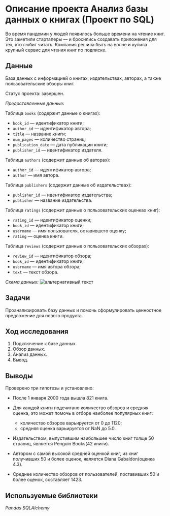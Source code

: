 # Описание проекта Анализ базы данных о книгах (Проект по SQL)

Во время пандемии у людей появилось больше времени на чтение книг. Это заметили стартаперы — и бросились создавать приложения для тех, кто любит читать. Компания решила быть на волне и купила крупный сервис для чтения книг по подписке.

## Данные

База данных с информацией о книгах, издательствах, авторах, а также пользовательские обзоры книг.

Статус проекта: завершен.

*Предоставленные данные:*

Таблица `books` (cодержит данные о книгах):

- `book_id` — идентификатор книги;
- `author_id` — идентификатор автора;
- `title` — название книги;
- `num_pages` — количество страниц;
- `publication_date` — дата публикации книги;
- `publisher_id` — идентификатор издателя.

Таблица `authors` (cодержит данные об авторах):

- `author_id` — идентификатор автора;
- `author` — имя автора.

Таблица `publishers` (cодержит данные об издательствах):

- `publisher_id` — идентификатор издательства;
- `publisher` — название издательства.

Таблица `ratings` (cодержит данные о пользовательских оценках книг):

- `rating_id` — идентификатор оценки;
- `book_id` — идентификатор книги;
- `username` — имя пользователя, оставившего оценку;
- `rating` — оценка книги.

Таблица `reviews` (cодержит данные о пользовательских обзорах):

- `review_id` — идентификатор обзора;
- `book_id` — идентификатор книги;
- `username` — имя автора обзора;
- `text` — текст обзора.

*Схема данных:*
<img src="https://pictures.s3.yandex.net/resources/scheme_1589269096.png" alt="альтернативный текст">

## Задачи

Проанализировать базу данных и помочь сформулировать ценностное предложение для нового продукта.

## Ход исследования

 1. Подключение к базе данных.
 2. Обзор данных.
 3. Анализ данных.
 4. Вывод.

## Выводы

Проверено три гипотезы и установлено:

- После 1 января 2000 года вышла 821 книга.

- Для каждой книги подсчитано количество обзоров и средняя оценка, это может помочь в отборе наиболее популярных книг:
    - количество обзоров варьируется от 0 до 1120;
    - средняя оценка варьируется от NaN до 5.0.

- Издательством, выпустившим наибольшее число книг толще 50 страниц, является Penguin Books(42 книги).

- Автором с самой высокой средней оценкой книг, из книг получивших 50 и более оценок, является Diana Gabaldon(оценка 4.3).

- Среднее количество обзоров от пользователей, поставивших 50 и более оценок, составляет 1423.

## Используемые библиотеки

*Pandas*
*SQLAlchemy*

